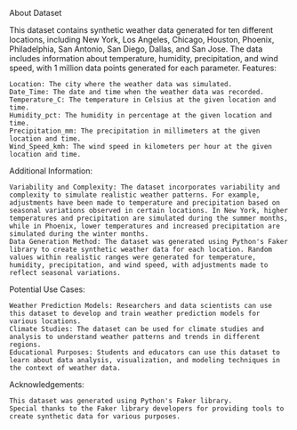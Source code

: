 About Dataset

This dataset contains synthetic weather data generated for ten different locations, including New York, Los Angeles, Chicago, Houston, Phoenix, Philadelphia, San Antonio, San Diego, Dallas, and San Jose. The data includes information about temperature, humidity, precipitation, and wind speed, with 1 million data points generated for each parameter.
Features:

    Location: The city where the weather data was simulated.
    Date_Time: The date and time when the weather data was recorded.
    Temperature_C: The temperature in Celsius at the given location and time.
    Humidity_pct: The humidity in percentage at the given location and time.
    Precipitation_mm: The precipitation in millimeters at the given location and time.
    Wind_Speed_kmh: The wind speed in kilometers per hour at the given location and time.

Additional Information:

    Variability and Complexity: The dataset incorporates variability and complexity to simulate realistic weather patterns. For example, adjustments have been made to temperature and precipitation based on seasonal variations observed in certain locations. In New York, higher temperatures and precipitation are simulated during the summer months, while in Phoenix, lower temperatures and increased precipitation are simulated during the winter months.
    Data Generation Method: The dataset was generated using Python's Faker library to create synthetic weather data for each location. Random values within realistic ranges were generated for temperature, humidity, precipitation, and wind speed, with adjustments made to reflect seasonal variations.

Potential Use Cases:

    Weather Prediction Models: Researchers and data scientists can use this dataset to develop and train weather prediction models for various locations.
    Climate Studies: The dataset can be used for climate studies and analysis to understand weather patterns and trends in different regions.
    Educational Purposes: Students and educators can use this dataset to learn about data analysis, visualization, and modeling techniques in the context of weather data.

Acknowledgements:

    This dataset was generated using Python's Faker library.
    Special thanks to the Faker library developers for providing tools to create synthetic data for various purposes.
